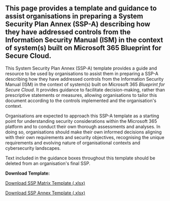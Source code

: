 This page provides a template and guidance to assist organisations in preparing a System Security Plan Annex (SSP-A) describing how they have addressed controls from the Information Security Manual (ISM) in the context of system(s) built on Microsoft 365 Blueprint for Secure Cloud.
---

This System Security Plan Annex (SSP-A) template provides a guide and resource to be used by organisations to assist them in preparing a SSP-A describing how they have addressed controls from the Information Security Manual (ISM) in the context of system(s) built on Microsoft 365 *Blueprint for Secure Cloud*. It provides guidance to facilitate decision-making, rather than prescriptive statements or measures, allowing organisations to tailor this document according to the controls implemented and the organisation's context.

Organisations are expected to approach this SSP-A template as a starting point for understanding security considerations within the Microsoft 365 platform and to conduct their own thorough assessments and analyses. In doing so, organisations should make their own informed decisions aligning with their own requirements and security objectives, recognising the unique requirements and evolving nature of organisational contexts and cybersecurity landscapes. 

Text included in the guidance boxes throughout this template should be deleted from an organisation's final SSP.

**Download Template:**

[Download SSP Matrix Template (.xlsx)](</content/tools/Information%20Security/Cloud%20Controls%20Matrix%20Template%20(March%202024).xlsx>)

[Download SSP Annex Template (.xlsx)](</content/tools/Information%20Security/System Security Plan Annex Template (March 2024).xlsx>)

